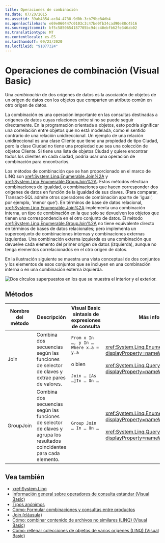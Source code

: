 ```yaml
---
title: Operaciones de combinación
ms.date: 07/20/2015
ms.assetid: 39ab4854-ac84-4738-9d0b-3cb79be84db4
ms.openlocfilehash: e69e060447c0103c3c47be0fb34cad90e88c4516
ms.sourcegitcommit: bf5c5850654187705bc94cc40ebfb62fe346ab02
ms.translationtype: MT
ms.contentlocale: es-ES
ms.lasthandoff: 09/23/2020
ms.locfileid: "91077324"
---
```

# <a name="join-operations-visual-basic"></a>Operaciones de combinación (Visual Basic)

Una *combinación* de dos orígenes de datos es la asociación de objetos de un origen de datos con los objetos que comparten un atributo común en otro origen de datos.  
  
 La combinación es una operación importante en las consultas destinadas a orígenes de datos cuyas relaciones entre sí no se puede seguir directamente. En la programación orientada a objetos, esto podría significar una correlación entre objetos que no está modelada, como el sentido contrario de una relación unidireccional. Un ejemplo de una relación unidireccional es una clase Cliente que tiene una propiedad de tipo Ciudad, pero la clase Ciudad no tiene una propiedad que sea una colección de objetos Cliente. Si tiene una lista de objetos Ciudad y quiere encontrar todos los clientes en cada ciudad, podría usar una operación de combinación para encontrarlos.  
  
 Los métodos de combinación que se han proporcionado en el marco de LINQ son <xref:System.Linq.Enumerable.Join%2A> y <xref:System.Linq.Enumerable.GroupJoin%2A>. Estos métodos efectúan combinaciones de igualdad, o combinaciones que hacen corresponder dos orígenes de datos en función de la igualdad de sus claves. (Para comparar, Transact-SQL admite otros operadores de combinación aparte de 'igual', por ejemplo, 'menor que'). En términos de base de datos relacional, <xref:System.Linq.Enumerable.Join%2A> implementa una combinación interna, un tipo de combinación en la que solo se devuelven los objetos que tienen una correspondencia en el otro conjunto de datos. El método <xref:System.Linq.Enumerable.GroupJoin%2A> no tiene equivalente directo en términos de bases de datos relacionales; pero implementa un superconjunto de combinaciones internas y combinaciones externas izquierdas. Una combinación externa izquierda es una combinación que devuelve cada elemento del primer origen de datos (izquierda), aunque no tenga elementos correlacionados en el otro origen de datos.  
  
 En la ilustración siguiente se muestra una vista conceptual de dos conjuntos y los elementos de esos conjuntos que se incluyen en una combinación interna o en una combinación externa izquierda.  
  
 ![Dos círculos superpuestos en los que se muestra el interior y el exterior.](./media/join-operations/join-method-overlapping-circles.png)  
  
## <a name="methods"></a>Métodos  
  
|Nombre del método|Descripción|Visual Basic sintaxis de expresiones de consulta|Más información|  
|-----------------|-----------------|------------------------------------------|----------------------|  
|Join|Combina dos secuencias según las funciones de selector de claves y extrae pares de valores.|`From x In …, y In … Where x.a = y.a`<br /><br /> o bien<br /><br /> `Join … [As …]In … On …`|<xref:System.Linq.Enumerable.Join%2A?displayProperty=nameWithType><br /><br /> <xref:System.Linq.Queryable.Join%2A?displayProperty=nameWithType>|  
|GroupJoin|Combina dos secuencias según las funciones de selector de claves y agrupa los resultados coincidentes para cada elemento.|`Group Join … In … On …`|<xref:System.Linq.Enumerable.GroupJoin%2A?displayProperty=nameWithType><br /><br /> <xref:System.Linq.Queryable.GroupJoin%2A?displayProperty=nameWithType>|  
  
## <a name="see-also"></a>Vea también

- <xref:System.Linq>
- [Información general sobre operadores de consulta estándar (Visual Basic)](standard-query-operators-overview.md)
- [Tipos anónimos](../../language-features/objects-and-classes/anonymous-types.md)
- [Cómo: Formular combinaciones y consultas entre productos](../../../../framework/data/adonet/sql/linq/formulate-joins-and-cross-product-queries.md)
- [Join (cláusula)](../../../language-reference/queries/join-clause.md)
- [Cómo: combinar contenido de archivos no similares (LINQ) (Visual Basic)](how-to-join-content-from-dissimilar-files-linq.md)
- [Cómo: rellenar colecciones de objetos de varios orígenes (LINQ) (Visual Basic)](how-to-populate-object-collections-from-multiple-sources-linq.md)
